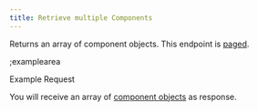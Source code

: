 ```yaml
---
title: Retrieve multiple Components
---
```


Returns an array of component objects. This endpoint is [paged](#topics/pagination).

;examplearea

Example Request

<RequestExample url="https://mapi.storyblok.com/v1/spaces/606/components/" httpMethod="GETOAUTH"></RequestExample>

You will receive an array of [component objects](#core-resources/components/the-component-object) as response.